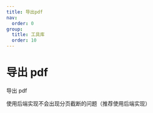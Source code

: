 ```yaml
---
title: 导出pdf
nav:
  order: 0
group:
  title: 工具库
  order: 10
---
```


# 导出 pdf

导出 pdf

使用后端实现不会出现分页截断的问题（推荐使用后端实现）
